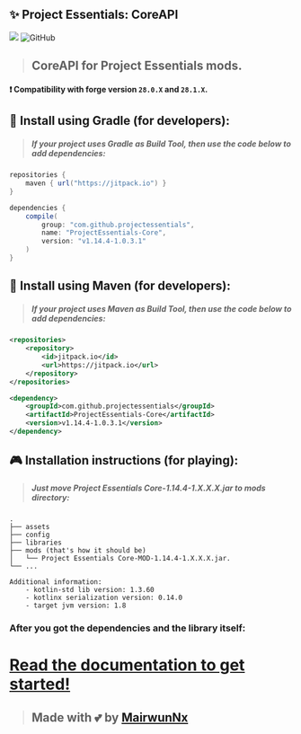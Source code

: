 ## ✨ Project Essentials: CoreAPI

[![](https://jitpack.io/v/projectessentials/ProjectEssentials-Core.svg)](https://jitpack.io/#projectessentials/ProjectEssentials-Core)
![GitHub](https://img.shields.io/github/license/ProjectEssentials/ProjectEssentials-Core)

> ## CoreAPI for Project Essentials mods.

#### ❗ Compatibility with forge version `28.0.X` and `28.1.X`.

## 🧐 Install using Gradle (for developers):
> ##### If your project uses Gradle as Build Tool, then use the code below to add dependencies:

```groovy
repositories {
    maven { url("https://jitpack.io") }
}

dependencies {
    compile(
        group: "com.github.projectessentials",
        name: "ProjectEssentials-Core",
        version: "v1.14.4-1.0.3.1"
    )
}
```

## 🤔 Install using Maven (for developers):
> ##### If your project uses Maven as Build Tool, then use the code below to add dependencies:

```xml
<repositories>
    <repository>
        <id>jitpack.io</id>
        <url>https://jitpack.io</url>
    </repository>
</repositories>

<dependency>
	<groupId>com.github.projectessentials</groupId>
	<artifactId>ProjectEssentials-Core</artifactId>
	<version>v1.14.4-1.0.3.1</version>
</dependency>
```

## 🎮 Installation instructions (for playing):
> ##### Just move Project Essentials Core-1.14.4-1.X.X.X.jar to mods directory:

```
.
├── assets
├── config
├── libraries
├── mods (that's how it should be)
│   └── Project Essentials Core-MOD-1.14.4-1.X.X.X.jar.
└── ...
```

```
Additional information:
    - kotlin-std lib version: 1.3.60
    - kotlinx serialization version: 0.14.0
    - target jvm version: 1.8
```

### After you got the dependencies and the library itself:

# [Read the documentation to get started!](./documentation/in-using.md)

> ## Made with 💕 by [MairwunNx](https://mairwunnx.github.io/)
